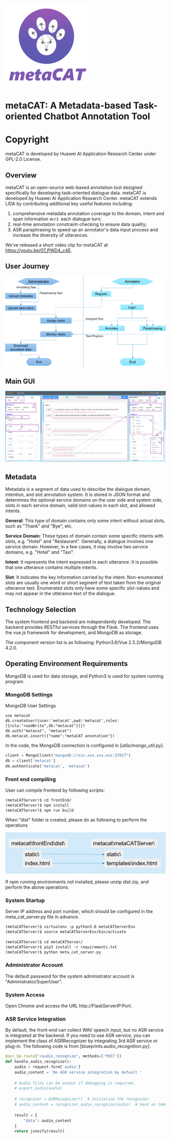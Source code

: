 ![metaCAT](images/new_logo_cap.png)

# metaCAT: A Metadata-based Task-oriented Chatbot Annotation Tool

# Copyright
metaCAT is developed by Huawei AI Application Research Center under GPL-2.0 License.

## Overview
metaCAT is an open-source web-based annotation tool designed specifically for developing task-oriented dialogue data. 
metaCAT is developed by Huawei AI Application Research Center.
metaCAT extends LIDA by contributing additional key useful features including:

1. comprehensive metadata annotation coverage to the domain, intent and span information w.r.t. each dialogue turn;
2. real-time annotation constraint-checking to ensure data quality;
3. ASR paraphrasing to speed up an annotator's data input process and increase the diversity of utterances.

We've released a short video clip for metaCAT at https://youtu.be/07_PWD4_c4E.

## User Journey
![user_journey](images/user_journey.png)

## Main GUI
![main_interface](images/main_interface.png)

## Metadata
Metadata is a segment of data used to describe the dialogue domain, intention, and slot annotation system. It is stored in JSON format and determines the optional service domains on the user side and system side, slots in each service domain, valid slot-values in each slot, and allowed intents.

**General**: This type of domain contains only some intent without actual slots, such as "Thank" and "Bye", etc.

**Service Domain**: These types of domain contain some specific intents with slots, e.g. "Hotel" and "Restaurant". Generally, a dialogue involves one service domain. However, in a few cases, it may involve two service domains, e.g. "Hotel" and "Taxi".

**Intent**: It represents the intent expressed in each utterance. It is possible that one utterance contains multiple intents.

**Slot**: It indicates the key information carried by the intent. Non-enumerated slots are usually one word or short segment of text taken from the original utterance text. Enumerated slots only have some specific slot-values and may not appear in the utterance text of the dialogue.

## Technology Selection 

The system frontend and backend are independently developed. The backend provides RESTful services through the Flask. The frontend uses the vue.js framework for development, and MongoDB as storage. 

The component version list is as following: 
Python3.6/Vue 2.5.2/MongoDB 4.2.0. 


## Operating Environment Requirements 

MongoDB is used for data storage, and Python3 is used for system running program. 


### MongoDB Settings 

MongoDB User Settings 

```
use metacat
db.createUser({user:'metacat',pwd:'metacat',roles:[{role:"readWrite",db:"metacat"}]})
db.auth("metacat", "metacat")
db.metacat.insert({"name":"metaCAT annotation"})
```

In the code, the MongoDB connection is configured in [utils/mongo_util.py]. 

```python
client = MongoClient("mongodb://xxx.xxx.xxx.xxx:27017")
db = client['metacat']
db.authenticate('metacat', 'metacat')
```

### Front end compiling 

User can compile frontend by following scripts:
```
(metaCATServer)$ cd frontEnd/
(metaCATServer)$ npm install
(metaCATServer)$ npm run build
```
When "dist" folder is created, please do as following to perform the operations

![frontend_compile](images/frontend_compile.png)

If npm running environments not installed, please unzip dist.zip, and perform the above operations.


### System Startup 

Server IP address and port number, which should be configured in the meta_cat_server.py file in advance. 
```
(metaCATServer)$ virtualenv -p python3.6 metaCATServerEnv
(metaCATServer)$ source metaCATServerEnv/bin/activate

(metaCATServer)$ cd metaCATServer/
(metaCATServer)$ pip3 install -r requirements.txt
(metaCATServer)$ python meta_cat_server.py
```

### Administrator Account

The default password for the system administrator account is "Administrator/SuperUser". 

### System Access 

Open Chrome and access the URL http://FlaskServerIP:Port. 

### ASR Service Integration 

By default, the front-end can collect WAV speech input, but no ASR service is integrated at the backend. 
If you need to use ASR service, you can implement the class of ASRRecognizer by integrating 3rd ASR service or plug-in.
The following code is from [blueprints.audio_recognition.py]. 
```python
@asr_bp.route("/audio_recognize", methods=['POST'])
def handle_audio_recognize():
    audio = request.form['audio']
    audio_content = 'No ASR service integration by default '

    # Audio files can be output if debugging is required. 
    # export_audio(audio)

    # recognizer = ASRRecognizer()  # Initialize the recognizer. 
    # audio_content = recognizer.audio_recognize(audio)  # Send an identification request. 

    result = {
        "data": audio_content
    }
    return jsonify(result)
```
